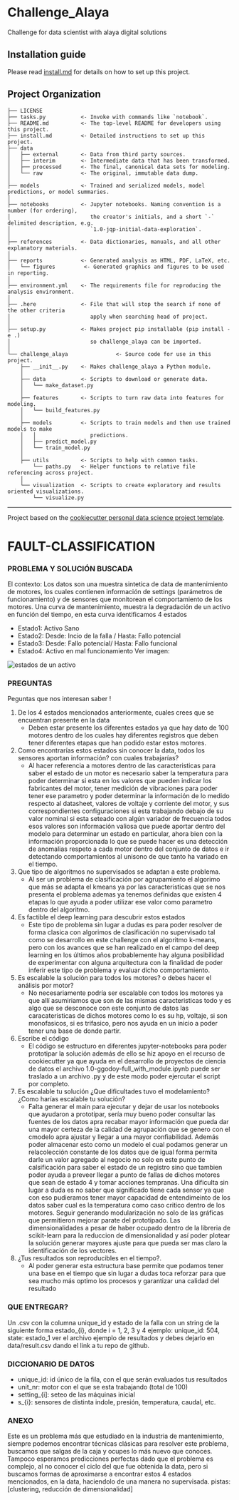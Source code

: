 # Challenge_Alaya

Challenge for data scientist with alaya digital solutions
  
## Installation guide

Please read [install.md](install.md) for details on how to set up this project.

## Project Organization

    ├── LICENSE
    ├── tasks.py           <- Invoke with commands like `notebook`.
    ├── README.md          <- The top-level README for developers using this project.
    ├── install.md         <- Detailed instructions to set up this project.
    ├── data
    │   ├── external       <- Data from third party sources.
    │   ├── interim        <- Intermediate data that has been transformed.
    │   ├── processed      <- The final, canonical data sets for modeling.
    │   └── raw            <- The original, immutable data dump.
    │
    ├── models             <- Trained and serialized models, model predictions, or model summaries.
    │
    ├── notebooks          <- Jupyter notebooks. Naming convention is a number (for ordering),
    │                         the creator's initials, and a short `-` delimited description, e.g.
    │                         `1.0-jqp-initial-data-exploration`.
    │
    ├── references         <- Data dictionaries, manuals, and all other explanatory materials.
    │
    ├── reports            <- Generated analysis as HTML, PDF, LaTeX, etc.
    │   └── figures         <- Generated graphics and figures to be used in reporting.
    │
    ├── environment.yml    <- The requirements file for reproducing the analysis environment.
    │
    ├── .here              <- File that will stop the search if none of the other criteria
    │                         apply when searching head of project.
    │
    ├── setup.py           <- Makes project pip installable (pip install -e .)
    │                         so challenge_alaya can be imported.
    │
    └── challenge_alaya               <- Source code for use in this project.
        ├── __init__.py    <- Makes challenge_alaya a Python module.
        │
        ├── data           <- Scripts to download or generate data.
        │   └── make_dataset.py
        │
        ├── features       <- Scripts to turn raw data into features for modeling.
        │   └── build_features.py
        │
        ├── models         <- Scripts to train models and then use trained models to make
        │   │                 predictions.
        │   ├── predict_model.py
        │   └── train_model.py
        │
        ├── utils          <- Scripts to help with common tasks.
            └── paths.py   <- Helper functions to relative file referencing across project.
        │
        └── visualization  <- Scripts to create exploratory and results oriented visualizations.
            └── visualize.py

---
Project based on the [cookiecutter personal data science project template](https://github.com/Giocrisrai/cookiecutter-personal).

# FAULT-CLASSIFICATION

### PROBLEMA Y SOLUCIÓN BUSCADA
El contexto: Los datos son una muestra sintetica de data de mantenimiento de motores, los cuales contienen información de settings (parámetros de funcionamiento) y de sensores que monitorean el comportamiento de los motores. Una curva de mantenimiento, muestra la degradación de un activo en función del tiempo, en esta curva identificamos 4 estados

* Estado1: Activo Sano
* Estado2: Desde: Incio de la falla / Hasta: Fallo potencial
* Estado3: Desde: Fallo potencial/ Hasta: Fallo funcional
* Estado4: Activo en mal funcionamiento
Ver imagen:

![estados de un activo](https://github.com/alaya-digital-solutions/challenges/blob/main/fault-classification/images/states.png)


### PREGUNTAS
Peguntas que nos interesan saber ! 

1. De los 4 estados mencionados anteriormente, cuales crees que se encuentran presente en la data
   - Deben estar presente los diferentes estados ya que hay dato de 100 motores dentro de los cuales hay diferentes registros que deben tener diferentes etapas que han podido estar estos motores.
2. Como encontrarías estos estados sin conocer la data, todos los sensores aportan información? con cuales trabajarías?
   - Al hacer referencia a motores dentro de las caracteristicas para saber el estado de un motor es necesario saber la temperatura para poder determinar si esta en los valores que pueden indicar los fabricantes del motor, tener medición de vibraciones para poder tener ese parametro y poder determinar la información de lo medido respecto al datasheet, valores de voltaje y corriente del motor, y sus correspondientes configuraciones si esta trabajando debajo de su valor nominal si esta seteado con algún variador de frecuencia todos esos valores son información valiosa que puede aportar dentro del modelo para determinar un estado en particular, ahora bien con la información proporcionada lo que se puede hacer es una detección de anomalias respeto a cada motor dentro del conjunto de datos e ir detectando comportamientos al unisono de que tanto ha variado en el tiempo.
3. Que tipo de algoritmos no supervisados se adaptan a este problema.
   - Al ser un problema de clasificación por agrupamiento el algorimo que más se adapta el kmeans ya por las caracteristicas que se nos presenta el problema ademas ya tenemos definidas que existen 4 etapas lo que ayuda a poder utilizar ese valor como parametro dentro del algoritmo.
4. Es factible el deep learning para descubrir estos estados
   - Este tipo de problema sin lugar a dudas es para poder resolver de forma clasica con algorimos de clasificación no supervisado tal como se desarrollo en este challenge con el algoritmo k-means, pero con los avances que se han realizado en el campo del deep learning en los últimos años probablemente hay alguna posibilidad de experimentar con alguna arquitectura con la finalidad de poder inferir este tipo de problema y evaluar dicho comportamiento.
5. Es escalable la solución para todos los motores? o debes hacer el análisis por motor?
   - No necesariamente podría ser escalable con todos los motores ya que allí asumiriamos que son de las mismas caracteristicas todo y es algo que se desconoce con este conjunto de datos las caracateristicas de dichos motores como lo es su hp, voltaje, si son monofasicos, si es trifasico, pero nos ayuda en un inicio a poder tener una base de donde partir.
6. Escribe el código
   - El código se estructuro en diferentes jupyter-notebooks para poder prototipar la solución además de ello se hiz apoyo en el recurso de cookiecutter ya que ayuda en el desarrollo de proyectos de ciencia de datos el archivo 1.0-ggodoy-full_with_module.ipynb puede ser traslado a un archivo .py y de este modo poder ejercutar el script por completo.
7. Es escalable tu solución ¿Que dificultades tuvo el modelamiento? ¿Como harías escalable tu solución?
   - Falta generar el main para ejecutar y dejar de usar los notebooks que ayudaron a prototipar, sería muy bueno poder consultar las fuentes de los datos apra recabar mayor información que pueda dar una mayor certeza de la calidad de agrupación que se genero con el cmodelo apra ajustar y llegar a una mayor confiabilidad. Además poder almacenar esto como un modelo el cual podamos generar un relacolección constante de los datos que de igual forma permita darle un valor agregado al negocio no solo en este punto de calsificación para saber el estado de un registro sino que tambien poder ayuda a preveer llegar a punto de fallas de dichos motores que sean de estado 4 y tomar acciones tempranas. Una dificulta sin lugar a duda es no saber que significado tiene cada sensor ya que con eso pudieramos tener mayor capacidad de entendimeinto de los datos saber cual es la temperatura como caso critico dentro de los motores. Seguir generando modularización no solo de las gráficas que permitieron mejorar parate del prototipado. Las dimensionalidades a pesar de haber ocupado dentro de la libreria de scikit-learn para la reduccion de dimensionalidad y así poder plotear la solución generar mayores ajuste para que pueda ser mas claro la identificación de los vectores.
8. ¿Tus resultados son reproducibles en el tiempo?.
   - Al poder generar esta estructura base permite que podamos tener una base en el tiempo que sin lugar a dudas toca reforzar para que sea mucho más optimo los procesos y garantizar una calidad del resultado

### QUE ENTREGAR?

Un .csv con la columna unique_id y estado de la falla con un string de la siguiente forma
estado_{i}, donde i = 1, 2, 3 y 4
ejemplo: unique_id: 504, state: estado_1
ver el archivo ejemplo de resultados y debes dejarlo en 
data/result.csv
dando el link a tu repo de github.

### DICCIONARIO DE DATOS
* unique_id: id único de la fila, con el que serán evaluados tus resultados
* unit_nr: motor con el que se esta trabajando (total de 100)
* setting_{i]: seteo de las máquinas inicial
* s_{i}: sensores de distinta indole, presión, temperatura, caudal, etc.

### ANEXO
Este es un problema más que estudiado en la industria de mantenimiento, siempre podemos encontrar técnicas clásicas para resolver este problema, buscamos que salgas de la caja y ocupes lo más nuevo que conoces. Tampoco esperamos predicciones perfectas dado que el problema es complejo, al no conocer el ciclo del que fue obtenida la data, pero si buscamos formas de aproximarse a encontrar estos 4 estados mencionados, en la data, haciendolo de una manera no supervisada.
pistas: [clustering, reducción de dimensionalidad]

